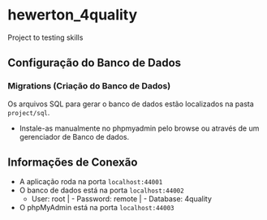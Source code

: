 # hewerton_4quality
Project to testing skills

## Configuração do Banco de Dados

### Migrations (Criação do Banco de Dados)

Os arquivos SQL para gerar o banco de dados estão localizados na pasta `project/sql`.

- Instale-as manualmente no phpmyadmin pelo browse ou através de um gerenciador de Banco de dados.

## Informações de Conexão

- A aplicação roda na porta `localhost:44001`
- O banco de dados está na porta `localhost:44002`
  - User: root | - Password: remote | - Database: 4quality
- O phpMyAdmin está na porta `localhost:44003`

